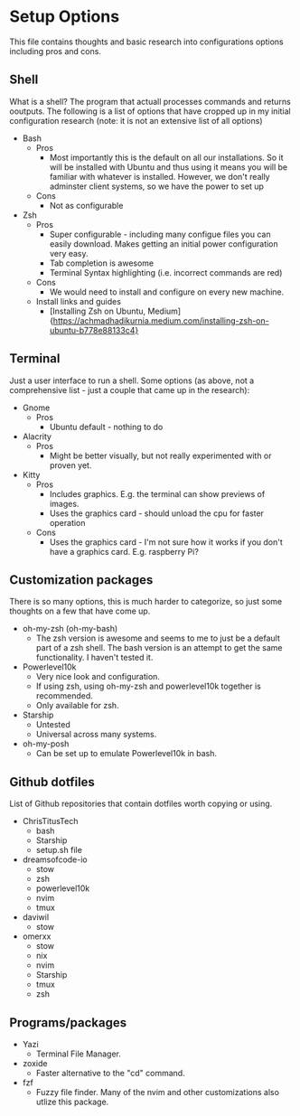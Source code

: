 # Setup Options
This file contains thoughts and basic research into configurations options including pros and cons.

## Shell
What is a shell? The program that actuall processes commands and returns ooutputs. The following is a list of options that have cropped up in my initial configuration research (note: it is not an extensive list of all options)
- Bash
    - Pros
        - Most importantly this is the default on all our installations. So it will be installed with Ubuntu and thus using it means you will be familiar with whatever is installed. However, we don't really adminster client systems, so we have the power to set up 
    - Cons
        - Not as configurable
- Zsh
    - Pros
        - Super configurable - including many configue files you can easily download. Makes getting an initial power configuration very easy.
        - Tab completion is awesome
        - Terminal Syntax highlighting (i.e. incorrect commands are red)
    - Cons
        - We would need to install and configure on every new machine.
    - Install links and guides
        - [Installing Zsh on Ubuntu, Medium]{https://achmadhadikurnia.medium.com/installing-zsh-on-ubuntu-b778e88133c4}

## Terminal
Just a user interface to run a shell. Some options (as above, not a comprehensive list - just a couple that came up in the research):
- Gnome
    - Pros
        - Ubuntu default - nothing to do
- Alacrity
    - Pros
        - Might be better visually, but not really experimented with or proven yet.
- Kitty
    - Pros
        - Includes graphics. E.g. the terminal can show previews of images.
        - Uses the graphics card - should unload the cpu for faster operation
    - Cons
        - Uses the graphics card - I'm not sure how it works if you don't have a graphics card. E.g. raspberry Pi?

## Customization packages
There is so many options, this is much harder to categorize, so just some thoughts on a few that have come up.
- oh-my-zsh (oh-my-bash)
    - The zsh version is awesome and seems to me to just be a default part of a zsh shell. The bash version is an attempt to get the same functionality. I haven't tested it.
- Powerlevel10k
    - Very nice look and configuration.
    - If using zsh, using oh-my-zsh and powerlevel10k together is recommended.
    - Only available for zsh.
- Starship
    - Untested
    - Universal across many systems.
- oh-my-posh
    - Can be set up to emulate Powerlevel10k in bash.

## Github dotfiles
List of Github repositories that contain dotfiles worth copying or using.
- ChrisTitusTech
    - bash
    - Starship
    - setup.sh file
- dreamsofcode-io 
    - stow
    - zsh
    - powerlevel10k
    - nvim
    - tmux
- daviwil
    - stow
- omerxx
    - stow
    - nix
    - nvim
    - Starship
    - tmux
    - zsh
## Programs/packages
- Yazi
    - Terminal File Manager.
- zoxide
    - Faster alternative to the "cd" command.
- fzf
    - Fuzzy file finder. Many of the nvim and other customizations also utlize this package.
